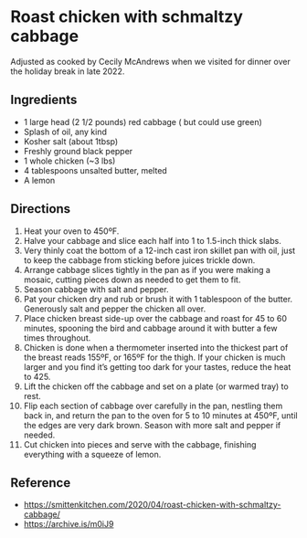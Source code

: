 # Roast chicken with schmaltzy cabbage

Adjusted as cooked by Cecily McAndrews when we visited for dinner over the holiday break in late 2022.

## Ingredients

- 1 large head (2 1/2 pounds) red cabbage ( but could use green)
- Splash of oil, any kind
- Kosher salt (about 1tbsp)
- Freshly ground black pepper
- 1 whole chicken (~3 lbs)
- 4 tablespoons unsalted butter, melted
- A lemon

## Directions

1. Heat your oven to 450ºF.
2. Halve your cabbage and slice each half into 1 to 1.5-inch thick slabs.
3. Very thinly coat the bottom of a 12-inch cast iron skillet pan with oil, just to keep the cabbage from sticking before juices trickle down.
4. Arrange cabbage slices tightly in the pan as if you were making a mosaic, cutting pieces down as needed to get them to fit.
5. Season cabbage with salt and pepper.
6. Pat your chicken dry and rub or brush it with 1 tablespoon of the butter. Generously salt and pepper the chicken all over.
7. Place chicken breast side-up over the cabbage and roast for 45 to 60 minutes, spooning the bird and cabbage around it with butter a few times throughout.
8. Chicken is done when a thermometer inserted into the thickest part of the breast reads 155ºF, or 165ºF for the thigh. If your chicken is much larger and you find it’s getting too dark for your tastes, reduce the heat to 425.
9. Lift the chicken off the cabbage and set on a plate (or warmed tray) to rest.
10. Flip each section of cabbage over carefully in the pan, nestling them back in, and return the pan to the oven for 5 to 10 minutes at 450ºF, until the edges are very dark brown. Season with more salt and pepper if needed.
11. Cut chicken into pieces and serve with the cabbage, finishing everything with a squeeze of lemon.

## Reference

- <https://smittenkitchen.com/2020/04/roast-chicken-with-schmaltzy-cabbage/>
- <https://archive.is/m0iJ9>

